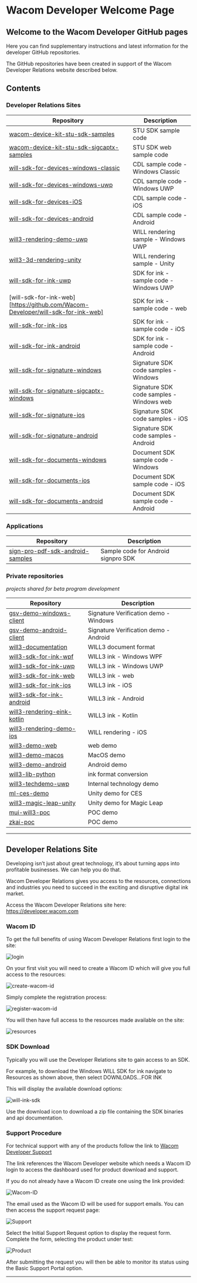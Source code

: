 # Wacom Developer Welcome Page

## Welcome to the Wacom Developer GitHub pages
 
Here you can find supplementary instructions and latest information for the developer GitHub repositories.

The GitHub repositories have been created in support of the Wacom Developer Relations website described below.

## Contents

### Developer Relations Sites

| Repository  | Description |
| ----------  | ----------- |
| [wacom-device-kit-stu-sdk-samples](https://github.com/Wacom-Developer/wacom-device-kit-stu-sdk-samples)                    | STU SDK sample code |
| [wacom-device-kit-stu-sdk-sigcaptx-samples](https://github.com/Wacom-Developer/wacom-device-kit-stu-sdk-sigcaptx-samples)  | STU SDK web sample code |
| [will-sdk-for-devices-windows-classic](https://github.com/Wacom-Developer/will-sdk-for-devices-windows-classic)            | CDL sample code - Windows Classic |
| [will-sdk-for-devices-windows-uwp](https://github.com/Wacom-Developer/will-sdk-for-devices-windows-uwp)                    | CDL sample code - Windows UWP |
| [will-sdk-for-devices-iOS](https://github.com/Wacom-Developer/will-sdk-for-devices-iOS)                                    | CDL sample code - iOS |
| [will-sdk-for-devices-android](https://github.com/Wacom-Developer/will-sdk-for-devices-android)                            | CDL sample code - Android |
| [will3-rendering-demo-uwp](https://github.com/Wacom-Developer/will3-rendering-demo-uwp)                                    | WILL rendering sample - Windows UWP |
| [will3-3d-rendering-unity](https://github.com/Wacom-Developer/will3-3d-rendering-unity)                                    | WILL rendering sample - Unity |
| [will-sdk-for-ink-uwp](https://github.com/Wacom-Developer/will-sdk-for-ink-uwp)                                            | SDK for ink - sample code - Windows UWP |
| [will-sdk-for-ink-web][https://github.com/Wacom-Developer/will-sdk-for-ink-web]                                            | SDK for ink - sample code - web |
| [will-sdk-for-ink-ios](https://github.com/Wacom-Developer/will-sdk-for-ink-ios)                                            | SDK for ink - sample code - iOS |
| [will-sdk-for-ink-android](https://github.com/Wacom-Developer/will-sdk-for-ink-android)                                    | SDK for ink - sample code - Android |
| [will-sdk-for-signature-windows](https://github.com/Wacom-Developer/will-sdk-for-signature-windows)                        | Signature SDK code samples - Windows |
| [will-sdk-for-signature-sigcaptx-windows](https://github.com/Wacom-Developer/will-sdk-for-signature-sigcaptx-windows)      | Signature SDK code samples - Windows web |
| [will-sdk-for-signature-ios](https://github.com/Wacom-Developer/will-sdk-for-signature-ios)                                | Signature SDK code samples - iOS |
| [will-sdk-for-signature-android](https://github.com/Wacom-Developer/will-sdk-for-signature-android)                        | Signature SDK code samples - Android |
| [will-sdk-for-documents-windows](https://github.com/Wacom-Developer/will-sdk-for-documents-windows)                        | Document SDK sample code - Windows |
| [will-sdk-for-documents-ios](https://github.com/Wacom-Developer/will-sdk-for-documents-ios)                                | Document SDK sample code - iOS |
| [will-sdk-for-documents-android](https://github.com/Wacom-Developer/will-sdk-for-documents-android)                        | Document SDK sample code - Android |

### Applications
| Repository  | Description |
| ----------  | ----------- |
| [sign-pro-pdf-sdk-android-samples](https://github.com/Wacom-Developer/sign-pro-pdf-sdk-android-samples)                    | Sample code for Android signpro SDK |

### Private repositories
*projects shared for beta program development*

| Repository  | Description |
| ----------  | ----------- |
| [gsv-demo-windows-client](https://github.com/Wacom-Developer/gsv-demo-windows-client)          | Signature Verification demo - Windows |
| [gsv-demo-android-client](https://github.com/Wacom-Developer/gsv-demo-android-client)          | Signature Verification demo - Android |
| [will3-documentation](https://github.com/Wacom-Developer/will3-documentation)                  | WILL3 document format |
| [will3-sdk-for-ink-wpf](https://github.com/Wacom-Developer/will3-sdk-for-ink-wpf)              | WILL3 ink - Windows WPF |
| [will3-sdk-for-ink-uwp](https://github.com/Wacom-Developer/will3-sdk-for-ink-uwp)              | WILL3 ink - Windows UWP |
| [will3-sdk-for-ink-web](https://github.com/Wacom-Developer/will3-sdk-for-ink-web)              | WILL3 ink - web |
| [will3-sdk-for-ink-ios](https://github.com/Wacom-Developer/will3-sdk-for-ink-ios)              | WILL3 ink - iOS |
| [will3-sdk-for-ink-android](https://github.com/Wacom-Developer/will3-sdk-for-ink-android)      | WILL3 ink - Android |
| [will3-rendering-eink-kotlin](https://github.com/Wacom-Developer/will3-rendering-eink-kotlin)  | WILL3 ink - Kotlin |
| [will3-rendering-demo-ios](https://github.com/Wacom-Developer/will3-rendering-demo-ios)        | WILL rendering - iOS |
| [will3-demo-web](https://github.com/Wacom-Developer/will3-demo-web)                            | web demo |
| [will3-demo-macos](https://github.com/Wacom-Developer/will3-demo-macos)                        | MacOS demo |
| [will3-demo-android](https://github.com/Wacom-Developer/will3-demo-android)                    | Android demo |
| [will3-lib-python](https://github.com/Wacom-Developer/will3-lib-python)                        | ink format conversion |
| [will3-techdemo-uwp](https://github.com/Wacom-Developer/will3-techdemo-uwp)                    | Internal technology demo |
| [ml-ces-demo](https://github.com/Wacom-Developer/ml-ces-demo)                                  | Unity demo for CES |
| [will3-magic-leap-unity](https://github.com/Wacom-Developer/will3-magic-leap-unity)            | Unity demo for Magic Leap |
| [mui-will3-poc](https://github.com/Wacom-Developer/mui-will3-poc)                              | POC demo |
| [zkai-poc](https://github.com/Wacom-Developer/zkai-poc)                                        | POC demo |


---


## Developer Relations Site

Developing isn’t just about great technology, it’s about turning apps into profitable businesses. We can help you do that.

Wacom Developer Relations gives you access to the resources, connections and industries you need to succeed in the exciting and disruptive digital ink market. 

Access the Wacom Developer Relations site here: https://developer.wacom.com

### Wacom ID

To get the full benefits of using Wacom Developer Relations first login to the site:

![login](media/login.jpg)

On your first visit you will need to create a Wacom ID which will give you full access to the resources:

![create-wacom-id](media/create-wacom-id.jpg)

Simply complete the registration process:

![register-wacom-id](media/register-wacom-id.jpg)

You will then have full access to the resources made available on the site:

![resources](media/resources.jpg)

### SDK Download

Typically you will use the Developer Relations site to gain access to an SDK.

For example, to download the Windows WILL SDK for ink navigate to Resources as shown above, then select DOWNLOADS...FOR INK

This will display the available download options:


![will-ink-sdk](media/will-ink-sdk.png)

Use the download icon to download a zip file containing the SDK binaries and api documentation.


### Support Procedure

For technical support with any of the products follow the link to [Wacom Developer Support](https://developer.wacom.com/en-us/developer-dashboard/support)

The link references the Wacom Developer website which needs a Wacom ID login to access the dashboard used for product download and support.


If you do not already have a Wacom ID create one using the link provided:


![Wacom-ID](media/Wacom-ID.png)

The email used as the Wacom ID will be used for support emails.
You can then access the support request page:

![Support](media/Support.png)

Select the Initial Support Request option to display the request form.
Complete the form, selecting the product under test:
 
![Product](media/Product.png)

After submitting the request you will then be able to monitor its status using the Basic Support Portal option.

---
